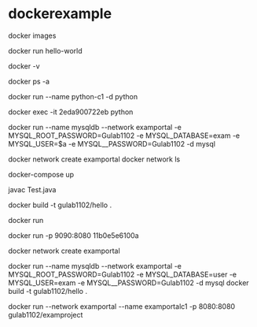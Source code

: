 # dockerexample

docker images

docker run hello-world

docker -v

docker ps -a


docker run --name python-c1 -d python

docker exec -it 2eda900722eb python



docker run --name mysqldb --network examportal -e MYSQL_ROOT_PASSWORD=Gulab1102 -e MYSQL_DATABASE=exam -e MYSQL_USER=$a -e MYSQL__PASSWORD=Gulab1102 -d mysql

docker network create examportal
docker network ls  

docker-compose up

javac Test.java 




docker build -t gulab1102/hello .


docker run 


docker run -p 9090:8080 11b0e5e6100a


docker network create examportal

docker run --name mysqldb --network examportal -e MYSQL_ROOT_PASSWORD=Gulab1102 -e MYSQL_DATABASE=user -e MYSQL_USER=exam -e MYSQL__PASSWORD=Gulab1102 -d mysql
docker build -t gulab1102/hello .

docker run --network  examportal --name examportalc1 -p 8080:8080 gulab1102/examproject

